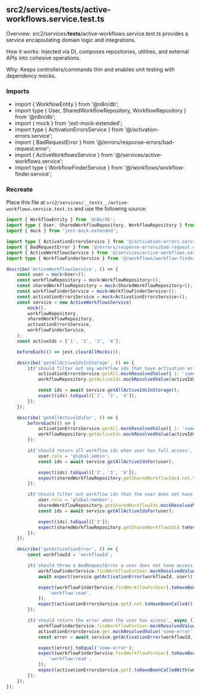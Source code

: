 ## src2/services/__tests__/active-workflows.service.test.ts

Overview: src2/services/__tests__/active-workflows.service.test.ts provides a service encapsulating domain logic and integrations.

How it works: Injected via DI, composes repositories, utilities, and external APIs into cohesive operations.

Why: Keeps controllers/commands thin and enables unit testing with dependency mocks.

### Imports

- import { WorkflowEntity } from '@n8n/db';
- import type { User, SharedWorkflowRepository, WorkflowRepository } from '@n8n/db';
- import { mock } from 'jest-mock-extended';
- import type { ActivationErrorsService } from '@/activation-errors.service';
- import { BadRequestError } from '@/errors/response-errors/bad-request.error';
- import { ActiveWorkflowsService } from '@/services/active-workflows.service';
- import type { WorkflowFinderService } from '@/workflows/workflow-finder.service';

### Recreate

Place this file at `src2/services/__tests__/active-workflows.service.test.ts` and use the following source:

```ts
import { WorkflowEntity } from '@n8n/db';
import type { User, SharedWorkflowRepository, WorkflowRepository } from '@n8n/db';
import { mock } from 'jest-mock-extended';

import type { ActivationErrorsService } from '@/activation-errors.service';
import { BadRequestError } from '@/errors/response-errors/bad-request.error';
import { ActiveWorkflowsService } from '@/services/active-workflows.service';
import type { WorkflowFinderService } from '@/workflows/workflow-finder.service';

describe('ActiveWorkflowsService', () => {
	const user = mock<User>();
	const workflowRepository = mock<WorkflowRepository>();
	const sharedWorkflowRepository = mock<SharedWorkflowRepository>();
	const workflowFinderService = mock<WorkflowFinderService>();
	const activationErrorsService = mock<ActivationErrorsService>();
	const service = new ActiveWorkflowsService(
		mock(),
		workflowRepository,
		sharedWorkflowRepository,
		activationErrorsService,
		workflowFinderService,
	);
	const activeIds = ['1', '2', '3', '4'];

	beforeEach(() => jest.clearAllMocks());

	describe('getAllActiveIdsInStorage', () => {
		it('should filter out any workflow ids that have activation errors', async () => {
			activationErrorsService.getAll.mockResolvedValue({ 1: 'some error' });
			workflowRepository.getActiveIds.mockResolvedValue(activeIds);

			const ids = await service.getAllActiveIdsInStorage();
			expect(ids).toEqual(['2', '3', '4']);
		});
	});

	describe('getAllActiveIdsFor', () => {
		beforeEach(() => {
			activationErrorsService.getAll.mockResolvedValue({ 1: 'some error' });
			workflowRepository.getActiveIds.mockResolvedValue(activeIds);
		});

		it('should return all workflow ids when user has full access', async () => {
			user.role = 'global:admin';
			const ids = await service.getAllActiveIdsFor(user);

			expect(ids).toEqual(['2', '3', '4']);
			expect(sharedWorkflowRepository.getSharedWorkflowIds).not.toHaveBeenCalled();
		});

		it('should filter out workflow ids that the user does not have access to', async () => {
			user.role = 'global:member';
			sharedWorkflowRepository.getSharedWorkflowIds.mockResolvedValue(['3']);
			const ids = await service.getAllActiveIdsFor(user);

			expect(ids).toEqual(['3']);
			expect(sharedWorkflowRepository.getSharedWorkflowIds).toHaveBeenCalledWith(activeIds);
		});
	});

	describe('getActivationError', () => {
		const workflowId = 'workflowId';

		it('should throw a BadRequestError a user does not have access to the workflow id', async () => {
			workflowFinderService.findWorkflowForUser.mockResolvedValue(null);
			await expect(service.getActivationError(workflowId, user)).rejects.toThrow(BadRequestError);

			expect(workflowFinderService.findWorkflowForUser).toHaveBeenCalledWith(workflowId, user, [
				'workflow:read',
			]);
			expect(activationErrorsService.get).not.toHaveBeenCalled();
		});

		it('should return the error when the user has access', async () => {
			workflowFinderService.findWorkflowForUser.mockResolvedValue(new WorkflowEntity());
			activationErrorsService.get.mockResolvedValue('some-error');
			const error = await service.getActivationError(workflowId, user);

			expect(error).toEqual('some-error');
			expect(workflowFinderService.findWorkflowForUser).toHaveBeenCalledWith(workflowId, user, [
				'workflow:read',
			]);
			expect(activationErrorsService.get).toHaveBeenCalledWith(workflowId);
		});
	});
});

```
